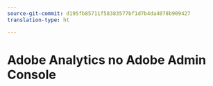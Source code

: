```yaml
---
source-git-commit: d195fb85711f58383577bf1d7b4da4078b909427
translation-type: ht

---
```

# Adobe Analytics no Adobe Admin Console
